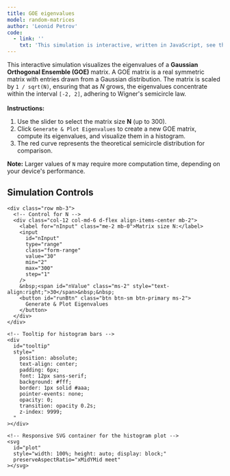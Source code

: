 ```yaml
---
title: GOE eigenvalues
model: random-matrices
author: 'Leonid Petrov'
code:
  - link: ''
    txt: 'This simulation is interactive, written in JavaScript, see the source code of this page at the link'
---
```


<meta name="viewport" content="width=device-width, initial-scale=1.0" />

<div class="container mt-4 mb-3" style="overflow: visible;">
  <p>
    This interactive simulation visualizes the eigenvalues of a <strong>Gaussian Orthogonal Ensemble (GOE)</strong> matrix.
    A GOE matrix is a real symmetric matrix with entries drawn from a Gaussian distribution.
    The matrix is scaled by <code>1 / sqrt(N)</code>, ensuring that as <em>N</em> grows, the eigenvalues concentrate within the interval <code>[-2, 2]</code>,
    adhering to Wigner's semicircle law.
    <br/><br/>
    <strong>Instructions:</strong>
    <ol>
      <li>Use the slider to select the matrix size <strong>N</strong> (up to 300).</li>
      <li>Click <code>Generate & Plot Eigenvalues</code> to create a new GOE matrix, compute its eigenvalues, and visualize them in a histogram.</li>
      <li>The red curve represents the theoretical semicircle distribution for comparison.</li>
    </ol>
    <strong>Note:</strong> Larger values of <code>N</code> may require more computation time, depending on your device's performance.
  </p>

  <!-- Simulation Controls -->
  <div class="my-3 p-3 bg-light" style="overflow: visible;">
    <h2 class="h4 mb-3">Simulation Controls</h2>

    <div class="row mb-3">
      <!-- Control for N -->
      <div class="col-12 col-md-6 d-flex align-items-center mb-2">
        <label for="nInput" class="me-2 mb-0">Matrix size N:</label>
        <input
          id="nInput"
          type="range"
          class="form-range"
          value="30"
          min="2"
          max="300"
          step="1"
        />
        &nbsp;<span id="nValue" class="ms-2" style="text-align:right;">30</span>&nbsp;&nbsp;
        <button id="runBtn" class="btn btn-sm btn-primary ms-2">
          Generate & Plot Eigenvalues
        </button>
      </div>
    </div>

    <!-- Tooltip for histogram bars -->
    <div
      id="tooltip"
      style="
        position: absolute;
        text-align: center;
        padding: 6px;
        font: 12px sans-serif;
        background: #fff;
        border: 1px solid #aaa;
        pointer-events: none;
        opacity: 0;
        transition: opacity 0.2s;
        z-index: 9999;
      "
    ></div>

    <!-- Responsive SVG container for the histogram plot -->
    <svg
      id="plot"
      style="width: 100%; height: auto; display: block;"
      preserveAspectRatio="xMidYMid meet"
    ></svg>
  </div>
</div>

<!-- Load D3 from a CDN -->
<script src="https://cdnjs.cloudflare.com/ajax/libs/d3/7.8.2/d3.min.js"></script>

<!-- Load numeric.js from a CDN for efficient eigenvalue decomposition -->
<script src="https://cdnjs.cloudflare.com/ajax/libs/numeric/1.2.6/numeric.min.js"></script>

<script>
// ======================================================
// 1) Random Normal Generator (Box-Muller Transform)
// ======================================================
function randn() {
  let u1 = 0, u2 = 0;
  while (u1 <= Number.EPSILON) {
    u1 = Math.random();
    u2 = Math.random();
  }
  const R = Math.sqrt(-2.0 * Math.log(u1));
  const theta = 2.0 * Math.PI * u2;
  return R * Math.cos(theta);
}

// ======================================================
// 2) Generate GOE matrix of size N, scale by 1/sqrt(N)
// ======================================================
function generateGOE(N) {
  // Create a 2D array initialized with zeros
  const A = Array.from({ length: N }, () => Array(N).fill(0));

  for (let i = 0; i < N; i++) {
    for (let j = i; j < N; j++) {
      const val = randn() / Math.sqrt(N);
      A[i][j] = val;
      A[j][i] = val; // Ensure the matrix is symmetric
    }
  }
  return A;
}

// ======================================================
// 3) Compute eigenvalues using numeric.js EVD
// ======================================================
function computeEigenvalues(A) {
  // numeric.js expects a 2D array
  const ev = numeric.eig(A);

  // numeric.js returns eigenvalues in ev.lambda.x and ev.lambda.y
  // For symmetric matrices, ev.lambda.y should be all zeros
  const eigenvals = ev.lambda.x; // Directly use the real parts

  // Validate that all eigenvalues are real numbers
  if (!Array.isArray(eigenvals) || eigenvals.some(val => typeof val !== 'number' || isNaN(val))) {
    console.error("Invalid eigenvalues:", eigenvals);
    return [];
  }

  // Sort eigenvalues in ascending order
  eigenvals.sort((a, b) => a - b);

  return eigenvals;
}

// ======================================================
// 4) Main simulation: generate and get eigenvalues
// ======================================================
function simulateGOE(N) {
  const A = generateGOE(N);
  const eigenvals = computeEigenvalues(A);
  return eigenvals;
}

// ======================================================
// 5) Plot a histogram of the eigenvalues + overlay semicircle
// ======================================================
function drawHistogram(eigenvals) {
  const N = eigenvals.length;
  const svg = d3.select("#plot");
  svg.selectAll("*").remove(); // Clear previous plot

  const margin = { top: 30, right: 30, bottom: 40, left: 50 };
  const width = 800, height = 450;
  svg
    .attr("viewBox", [0, 0, width, height])
    .style("border", "none");

  const minVal = d3.min(eigenvals);
  const maxVal = d3.max(eigenvals);
  // Set domain slightly wider than expected for better visualization
  const lowerX = Math.min(-2.5, minVal - 0.1 * Math.abs(minVal));
  const upperX = Math.max(2.5, maxVal + 0.1 * Math.abs(maxVal));

  const binGenerator = d3.bin()
    .domain([lowerX, upperX])
    .thresholds(40); // Number of bins
  const bins = binGenerator(eigenvals);

  // Calculate density for a density histogram
  const binWidth = bins[0] ? (bins[0].x1 - bins[0].x0) : 1;
  bins.forEach(bin => {
    bin.density = bin.length / (N * binWidth);
  });

  const xScale = d3.scaleLinear()
    .domain([lowerX, upperX])
    .range([margin.left, width - margin.right]);

  const yMax = d3.max(bins, d => d.density);
  const yScale = d3.scaleLinear()
    .domain([0, yMax * 1.1]) // Add some padding on top
    .range([height - margin.bottom, margin.top]);

  // X Axis
  svg.append("g")
    .attr("transform", `translate(0, ${height - margin.bottom})`)
    .call(d3.axisBottom(xScale).ticks(10));

  // Y Axis
  svg.append("g")
    .attr("transform", `translate(${margin.left}, 0)`)
    .call(d3.axisLeft(yScale).ticks(8));

  // Bars
  svg.selectAll(".bar")
    .data(bins)
    .join("rect")
      .attr("class", "bar")
      .attr("x", d => xScale(d.x0))
      .attr("width", d => Math.max(1, xScale(d.x1) - xScale(d.x0) - 1)) // Ensure minimum width
      .attr("y", d => yScale(d.density))
      .attr("height", d => yScale(0) - yScale(d.density))
      .attr("fill", "steelblue")
      .on("mouseover", (event, d) => {
        const tooltip = d3.select("#tooltip");
        tooltip
          .style("opacity", 1)
          .style("left", (event.pageX + 10) + "px")
          .style("top", (event.pageY + 10) + "px")
          .html(`Bin [${d.x0.toFixed(2)}, ${d.x1.toFixed(2)})<br/>Count: ${d.length}`);
      })
      .on("mousemove", event => {
        const tooltip = d3.select("#tooltip");
        tooltip
          .style("left", (event.pageX + 10) + "px")
          .style("top", (event.pageY + 10) + "px");
      })
      .on("mouseout", () => {
        d3.select("#tooltip").style("opacity", 0);
      });

  // ==============================
  // Semicircle Overlay:
  //   f(x) = (1 / (2π)) * sqrt(4 - x^2), for |x| <= 2
  // ==============================
  const semicircleData = [];
  const points = 200;
  for (let i = 0; i <= points; i++) {
    const x = -2 + (4 * i / points); // Range from -2 to 2
    const y = Math.abs(x) <= 2 ? (1 / (2 * Math.PI)) * Math.sqrt(4 - x * x) : 0;
    semicircleData.push({ x, y });
  }

  const line = d3.line()
    .x(d => xScale(d.x))
    .y(d => yScale(d.y))
    .curve(d3.curveBasis); // Smooth curve

  svg.append("path")
    .datum(semicircleData)
    .attr("fill", "none")
    .attr("stroke", "red")
    .attr("stroke-width", 2)
    .attr("d", line);

  // Title
  svg.append("text")
    .attr("x", width / 2)
    .attr("y", margin.top / 2)
    .attr("text-anchor", "middle")
    .style("font-size", "16px")
    .text("GOE Eigenvalues Histogram with Semicircle Law");
}

// ======================================================
// 6) Combined Function to Run Simulation and Plot
// ======================================================
function simulateAndDraw(N) {
  // Provide feedback to the user for large computations
  if (N > 200) {
    console.warn("Large N may lead to longer computation times.");
  }

  const eigenvals = simulateGOE(N);

  // Validate eigenvalues before plotting
  if (!Array.isArray(eigenvals) || eigenvals.length !== N) {
    alert("Error computing eigenvalues. Please try a smaller matrix size.");
    return;
  }

  drawHistogram(eigenvals);
}

// ======================================================
// 7) Event Listeners
// ======================================================
document.getElementById("runBtn").addEventListener("click", () => {
  const nVal = parseInt(document.getElementById("nInput").value, 10);
  if (isNaN(nVal) || nVal < 2 || nVal > 300) {
    alert("Please choose an integer N between 2 and 300.");
    return;
  }
  simulateAndDraw(nVal);
});

document.getElementById("nInput").addEventListener("input", (e) => {
  document.getElementById("nValue").textContent = parseInt(e.target.value, 10);
});

// ======================================================
// 8) Auto-run on Page Load with Default N
// ======================================================
(function autoRunOnLoad() {
  const defaultN = parseInt(document.getElementById("nInput").value, 10);
  simulateAndDraw(defaultN);
})();
</script>
